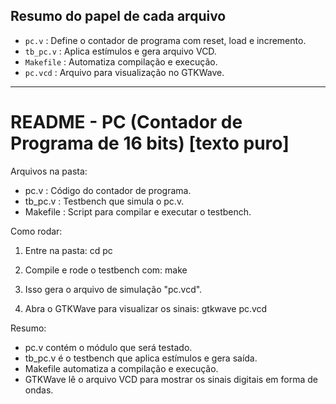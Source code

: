 
## Resumo do papel de cada arquivo

- `pc.v`       : Define o contador de programa com reset, load e incremento.
- `tb_pc.v`    : Aplica estímulos e gera arquivo VCD.
- `Makefile`   : Automatiza compilação e execução.
- `pc.vcd`     : Arquivo para visualização no GTKWave.

---

# README - PC (Contador de Programa de 16 bits) [texto puro]

Arquivos na pasta:
- pc.v         : Código do contador de programa.
- tb_pc.v      : Testbench que simula o pc.v.
- Makefile     : Script para compilar e executar o testbench.

Como rodar:
1) Entre na pasta:
cd pc

2) Compile e rode o testbench com:
make

3) Isso gera o arquivo de simulação "pc.vcd".

4) Abra o GTKWave para visualizar os sinais:
gtkwave pc.vcd

Resumo:
- pc.v contém o módulo que será testado.
- tb_pc.v é o testbench que aplica estímulos e gera saída.
- Makefile automatiza a compilação e execução.
- GTKWave lê o arquivo VCD para mostrar os sinais digitais em forma de ondas.
